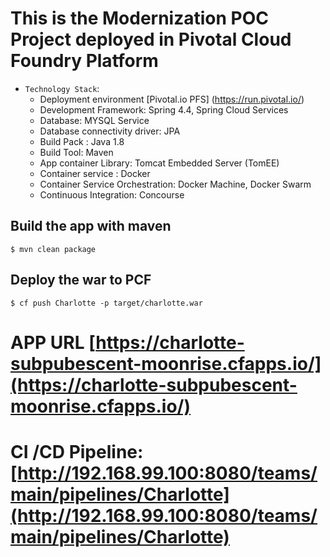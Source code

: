 # This is the Modernization POC Project deployed in Pivotal Cloud Foundry Platform
* `Technology Stack`:
  * Deployment environment [Pivotal.io PFS] (https://run.pivotal.io/)
  * Development Framework: Spring 4.4, Spring Cloud Services
  * Database: MYSQL Service
  * Database connectivity driver: JPA
  * Build Pack : Java 1.8
  * Build Tool: Maven
  * App container Library: Tomcat Embedded Server (TomEE)
  * Container service : Docker
  * Container Service Orchestration: Docker Machine, Docker Swarm
  * Continuous Integration: Concourse
    
 

## Build the app with maven

```
$ mvn clean package
```

## Deploy the war to PCF

```
$ cf push Charlotte -p target/charlotte.war
```

# APP URL [https://charlotte-subpubescent-moonrise.cfapps.io/](https://charlotte-subpubescent-moonrise.cfapps.io/)
# CI /CD Pipeline: [http://192.168.99.100:8080/teams/main/pipelines/Charlotte](http://192.168.99.100:8080/teams/main/pipelines/Charlotte)


